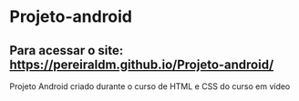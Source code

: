 # Projeto-android
## Para acessar o site: https://pereiraldm.github.io/Projeto-android/
Projeto Android criado durante o curso de HTML e CSS do curso em vídeo
